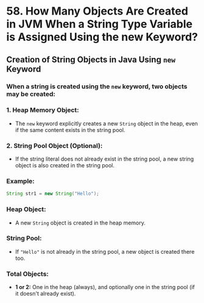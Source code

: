# 58. How Many Objects Are Created in JVM When a String Type Variable is Assigned Using the new Keyword?


## Creation of String Objects in Java Using `new` Keyword

### When a string is created using the `new` keyword, two objects may be created:

### 1. Heap Memory Object:
- The `new` keyword explicitly creates a new `String` object in the heap, even if the same content exists in the string pool.

### 2. String Pool Object (Optional):
- If the string literal does not already exist in the string pool, a new string object is also created in the string pool.

### Example:
```java
String str1 = new String("Hello");
```
### Heap Object:
- A new `String` object is created in the heap memory.

### String Pool:
- If `"Hello"` is not already in the string pool, a new object is created there too.

### Total Objects:
- **1 or 2:** One in the heap (always), and optionally one in the string pool (if it doesn't already exist).
